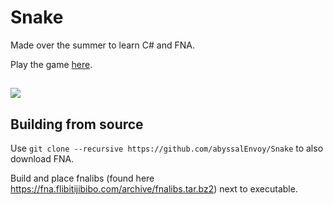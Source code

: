 # Snake

Made over the summer to learn C# and FNA.

Play the game [here](https://abyssalenvoy.itch.io/snake-ii).

##
![](https://img.itch.zone/aW1hZ2UvMTI0NTYwOS83MjU5Mzk2LnBuZw==/original/xS22Pg.png)

## Building from source

Use ```git clone --recursive https://github.com/abyssalEnvoy/Snake``` to also download FNA.

Build and place fnalibs (found here https://fna.flibitijibibo.com/archive/fnalibs.tar.bz2) next to executable.
